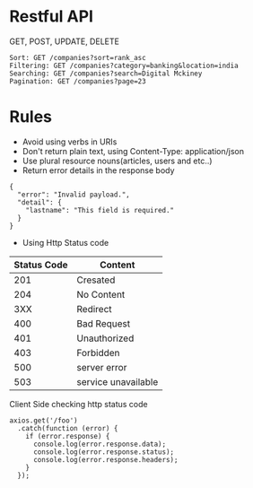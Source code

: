 # Restful API

GET, POST, UPDATE, DELETE

```
Sort: GET /companies?sort=rank_asc
Filtering: GET /companies?category=banking&location=india
Searching: GET /companies?search=Digital Mckiney
Pagination: GET /companies?page=23

```

# Rules

- Avoid using verbs in URIs
- Don't return plain text, using Content-Type: application/json
- Use plural resource nouns(articles, users and etc..)
- Return error details in the response body
```
{
  "error": "Invalid payload.",
  "detail": {
    "lastname": "This field is required."
  }
}
```
- Using Http Status code


| Status Code  | Content |
| ------------- | ------------- |
| 201 | Cresated |
| 204 | No Content |
| 3XX | Redirect |
| 400 | Bad Request |
| 401 | Unauthorized |
| 403 | Forbidden |
| 500 | server error |
| 503 | service unavailable |

Client Side checking http status code

```
axios.get('/foo')
  .catch(function (error) {
    if (error.response) {
      console.log(error.response.data);
      console.log(error.response.status);
      console.log(error.response.headers);
    }
  });
```


